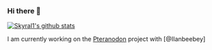 ### Hi there 👋

[![Skyral1's github stats](https://github-readme-stats.vercel.app/api?username=Skyral1)](https://github.com/anuraghazra/github-readme-stats)

I am currently working on the [Pteranodon](https://github.com/Ilanbeebey/pteranodon) project with [@Ilanbeebey]
